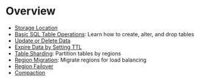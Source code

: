# Overview

* [Storage Location](/user-guide/concepts/storage-location.md)
* [Basic SQL Table Operations](basic-table-operations.md): Learn how to create, alter, and drop tables
* [Update or Delete Data](/user-guide/manage-data/overview.md)
* [Expire Data by Setting TTL](/user-guide/manage-data/overview.md#manage-data-retention-with-ttl-policies)
* [Table Sharding](table-sharding.md): Partition tables by regions
* [Region Migration](region-migration.md): Migrate regions for load balancing
* [Region Failover](/user-guide/operations/data-management/region-failover.md)
* [Compaction](compaction.md)
